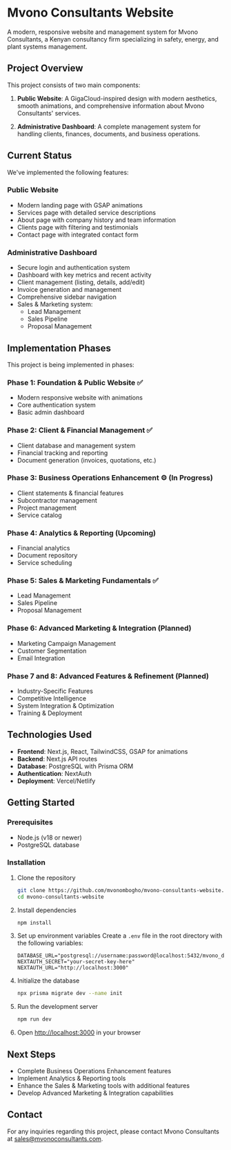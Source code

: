 # Mvono Consultants Website

A modern, responsive website and management system for Mvono Consultants, a Kenyan consultancy firm specializing in safety, energy, and plant systems management.

## Project Overview

This project consists of two main components:

1. **Public Website**: A GigaCloud-inspired design with modern aesthetics, smooth animations, and comprehensive information about Mvono Consultants' services.

2. **Administrative Dashboard**: A complete management system for handling clients, finances, documents, and business operations.

## Current Status

We've implemented the following features:

### Public Website
- Modern landing page with GSAP animations
- Services page with detailed service descriptions
- About page with company history and team information
- Clients page with filtering and testimonials
- Contact page with integrated contact form

### Administrative Dashboard
- Secure login and authentication system
- Dashboard with key metrics and recent activity
- Client management (listing, details, add/edit)
- Invoice generation and management
- Comprehensive sidebar navigation
- Sales & Marketing system:
  - Lead Management
  - Sales Pipeline
  - Proposal Management

## Implementation Phases

This project is being implemented in phases:

### Phase 1: Foundation & Public Website ✅
- Modern responsive website with animations
- Core authentication system
- Basic admin dashboard

### Phase 2: Client & Financial Management ✅
- Client database and management system
- Financial tracking and reporting
- Document generation (invoices, quotations, etc.)

### Phase 3: Business Operations Enhancement ⚙️ (In Progress)
- Client statements & financial features
- Subcontractor management
- Project management
- Service catalog

### Phase 4: Analytics & Reporting (Upcoming)
- Financial analytics
- Document repository
- Service scheduling

### Phase 5: Sales & Marketing Fundamentals ✅
- Lead Management
- Sales Pipeline
- Proposal Management

### Phase 6: Advanced Marketing & Integration (Planned)
- Marketing Campaign Management
- Customer Segmentation
- Email Integration

### Phase 7 and 8: Advanced Features & Refinement (Planned)
- Industry-Specific Features
- Competitive Intelligence
- System Integration & Optimization
- Training & Deployment

## Technologies Used

- **Frontend**: Next.js, React, TailwindCSS, GSAP for animations
- **Backend**: Next.js API routes
- **Database**: PostgreSQL with Prisma ORM
- **Authentication**: NextAuth
- **Deployment**: Vercel/Netlify

## Getting Started

### Prerequisites
- Node.js (v18 or newer)
- PostgreSQL database

### Installation

1. Clone the repository
   ```bash
   git clone https://github.com/mvonombogho/mvono-consultants-website.git
   cd mvono-consultants-website
   ```

2. Install dependencies
   ```bash
   npm install
   ```

3. Set up environment variables
   Create a `.env` file in the root directory with the following variables:
   ```
   DATABASE_URL="postgresql://username:password@localhost:5432/mvono_db"
   NEXTAUTH_SECRET="your-secret-key-here"
   NEXTAUTH_URL="http://localhost:3000"
   ```

4. Initialize the database
   ```bash
   npx prisma migrate dev --name init
   ```

5. Run the development server
   ```bash
   npm run dev
   ```

6. Open [http://localhost:3000](http://localhost:3000) in your browser

## Next Steps

- Complete Business Operations Enhancement features
- Implement Analytics & Reporting tools
- Enhance the Sales & Marketing tools with additional features
- Develop Advanced Marketing & Integration capabilities

## Contact

For any inquiries regarding this project, please contact Mvono Consultants at sales@mvonoconsultants.com.
